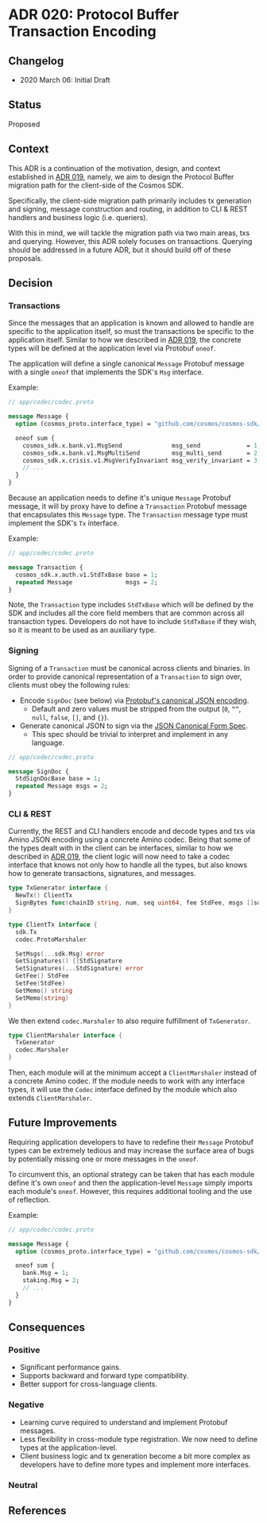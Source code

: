 # ADR 020: Protocol Buffer Transaction Encoding

## Changelog

- 2020 March 06: Initial Draft

## Status

Proposed

## Context

This ADR is a continuation of the motivation, design, and context established in
[ADR 019](./adr-019-protobuf-state-encoding.md), namely, we aim to design the
Protocol Buffer migration path for the client-side of the Cosmos SDK.

Specifically, the client-side migration path primarily includes tx generation and
signing, message construction and routing, in addition to CLI & REST handlers and
business logic (i.e. queriers).

With this in mind, we will tackle the migration path via two main areas, txs and
querying. However, this ADR solely focuses on transactions. Querying should be
addressed in a future ADR, but it should build off of these proposals.

## Decision

### Transactions

Since the messages that an application is known and allowed to handle are specific
to the application itself, so must the transactions be specific to the application
itself. Similar to how we described in [ADR 019](./adr-019-protobuf-state-encoding.md),
the concrete types will be defined at the application level via Protobuf `oneof`.

The application will define a single canonical `Message` Protobuf message
with a single `oneof` that implements the SDK's `Msg` interface.

Example:

```protobuf
// app/codec/codec.proto

message Message {
  option (cosmos_proto.interface_type) = "github.com/cosmos/cosmos-sdk/types.Msg";

  oneof sum {
    cosmos_sdk.x.bank.v1.MsgSend              msg_send             = 1;
    cosmos_sdk.x.bank.v1.MsgMultiSend         msg_multi_send       = 2;
    cosmos_sdk.x.crisis.v1.MsgVerifyInvariant msg_verify_invariant = 3;
    // ...
  }
}
```

Because an application needs to define it's unique `Message` Protobuf message, it
will by proxy have to define a `Transaction` Protobuf message that encapsulates this
`Message` type. The `Transaction` message type must implement the SDK's `Tx` interface.

Example:

```protobuf
// app/codec/codec.proto

message Transaction {
  cosmos_sdk.x.auth.v1.StdTxBase base = 1;
  repeated Message               msgs = 2;
}
```

Note, the `Transaction` type includes `StdTxBase` which will be defined by the SDK
and includes all the core field members that are common across all transaction types.
Developers do not have to include `StdTxBase` if they wish, so it is meant to be
used as an auxiliary type.

### Signing

Signing of a `Transaction` must be canonical across clients and binaries. In order
to provide canonical representation of a `Transaction` to sign over, clients must
obey the following rules:

- Encode `SignDoc` (see below) via [Protobuf's canonical JSON encoding](https://developers.google.com/protocol-buffers/docs/proto3#json).
  - Default and zero values must be stripped from the output (`0`, `“”`, `null`, `false`, `[]`, and `{}`).
- Generate canonical JSON to sign via the [JSON Canonical Form Spec](https://gibson042.github.io/canonicaljson-spec/).
  - This spec should be trivial to interpret and implement in any language.

```Protobuf
// app/codec/codec.proto

message SignDoc {
  StdSignDocBase base = 1;
  repeated Message msgs = 2;
}
```

### CLI & REST

Currently, the REST and CLI handlers encode and decode types and txs via Amino
JSON encoding using a concrete Amino codec. Being that some of the types dealt with
in the client can be interfaces, similar to how we described in [ADR 019](./adr-019-protobuf-state-encoding.md),
the client logic will now need to take a codec interface that knows not only how
to handle all the types, but also knows how to generate transactions, signatures,
and messages.

```go
type TxGenerator interface {
  NewTx() ClientTx
  SignBytes func(chainID string, num, seq uint64, fee StdFee, msgs []sdk.Msg, memo string) ([]byte, error)
}

type ClientTx interface {
  sdk.Tx
  codec.ProtoMarshaler

  SetMsgs(...sdk.Msg) error
  GetSignatures() []StdSignature
  SetSignatures(...StdSignature) error
  GetFee() StdFee
  SetFee(StdFee)
  GetMemo() string
  SetMemo(string)
}
```

We then extend `codec.Marshaler` to also require fulfillment of `TxGenerator`.

```go
type ClientMarshaler interface {
  TxGenerator
  codec.Marshaler
}
```

Then, each module will at the minimum accept a `ClientMarshaler` instead of a concrete
Amino codec. If the module needs to work with any interface types, it will use
the `Codec` interface defined by the module which also extends `ClientMarshaler`.

## Future Improvements

Requiring application developers to have to redefine their `Message` Protobuf types
can be extremely tedious and may increase the surface area of bugs by potentially
missing one or more messages in the `oneof`.

To circumvent this, an optional strategy can be taken that has each module define
it's own `oneof` and then the application-level `Message` simply imports each module's
`oneof`. However, this requires additional tooling and the use of reflection.

Example:

```protobuf
// app/codec/codec.proto

message Message {
  option (cosmos_proto.interface_type) = "github.com/cosmos/cosmos-sdk/types.Msg";

  oneof sum {
    bank.Msg = 1;
    staking.Msg = 2;
    // ...
  }
}
```

## Consequences

### Positive

- Significant performance gains.
- Supports backward and forward type compatibility.
- Better support for cross-language clients.

### Negative

- Learning curve required to understand and implement Protobuf messages.
- Less flexibility in cross-module type registration. We now need to define types
at the application-level.
- Client business logic and tx generation become a bit more complex as developers
have to define more types and implement more interfaces.

### Neutral

## References
